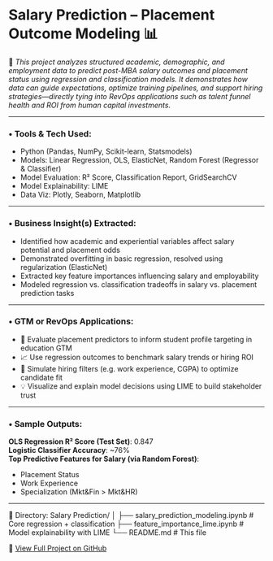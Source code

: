 # Salary Prediction – Placement Outcome Modeling 📊

💼 *This project analyzes structured academic, demographic, and employment data to predict post-MBA salary outcomes and placement status using regression and classification models. It demonstrates how data can guide expectations, optimize training pipelines, and support hiring strategies—directly tying into RevOps applications such as talent funnel health and ROI from human capital investments.*

---

### • Tools & Tech Used:
- Python (Pandas, NumPy, Scikit-learn, Statsmodels)
- Models: Linear Regression, OLS, ElasticNet, Random Forest (Regressor & Classifier)
- Model Evaluation: R² Score, Classification Report, GridSearchCV
- Model Explainability: LIME
- Data Viz: Plotly, Seaborn, Matplotlib

---

### • Business Insight(s) Extracted:
- Identified how academic and experiential variables affect salary potential and placement odds
- Demonstrated overfitting in basic regression, resolved using regularization (ElasticNet)
- Extracted key feature importances influencing salary and employability
- Modeled regression vs. classification tradeoffs in salary vs. placement prediction tasks

---

### • GTM or RevOps Applications:
- 🧲 Evaluate placement predictors to inform student profile targeting in education GTM
- 📈 Use regression outcomes to benchmark salary trends or hiring ROI
- 🧪 Simulate hiring filters (e.g. work experience, CGPA) to optimize candidate fit
- 💡 Visualize and explain model decisions using LIME to build stakeholder trust

---

### • Sample Outputs:

**OLS Regression R² Score (Test Set)**: 0.847  
**Logistic Classifier Accuracy**: ~76%  
**Top Predictive Features for Salary (via Random Forest)**:
- Placement Status
- Work Experience
- Specialization (Mkt&Fin > Mkt&HR)

---

📁 Directory:
Salary Prediction/
│
├── salary_prediction_modeling.ipynb # Core regression + classification
├── feature_importance_lime.ipynb # Model explainability with LIME
└── README.md # This file


🔗 [View Full Project on GitHub](https://github.com/Atharwa351/Portfolio/tree/main/Machine%20Learning/Salary%20Prediction)
